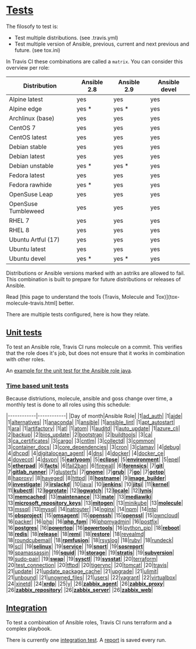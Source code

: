 # [Tests](#tests)

The filosofy to test is:
- Test multiple distributions. (see .travis.yml)
- Test multiple version of Ansible, previous, current and next previous and future. (see tox.ini)

In Travis CI these combinations are called a `matrix`. You can consider this overview per role:

| Distribution        | Ansible 2.8 | Ansible 2.9 | Ansible devel |
|---------------------|-------------|-------------|---------------|
| Alpine latest       | yes         | yes         | yes           |
| Alpine edge         | yes *       | yes *       | yes           |
| Archlinux (base)    | yes         | yes         | yes           |
| CentOS 7            | yes         | yes         | yes           |
| CentOS latest       | yes         | yes         | yes           |
| Debian stable       | yes         | yes         | yes           |
| Debian latest       | yes         | yes         | yes           |
| Debian unstable     | yes *       | yes *       | yes           |
| Fedora latest       | yes         | yes         | yes           |
| Fedora rawhide      | yes *       | yes         | yes           |
| OpenSuse Leap       | yes         | yes         | yes           |
| OpenSuse Tumbleweed | yes         | yes         | yes           |
| RHEL 7              | yes         | yes         | yes           |
| RHEL 8              | yes         | yes         | yes           |
| Ubuntu Artful (17)  | yes         | yes         | yes           |
| Ubuntu latest       | yes         | yes         | yes           |
| Ubuntu devel        | yes *       | yes *       | yes           |

Distributions or Ansible versions marked with an astriks are allowed to fail. This combination is built to prepare for future distributions or releases of Ansible.

Read [this page to understand the tools (Travis, Molecule and Tox)](tox-molecule-travis.html] better.

There are multiple tests configured, here is how they relate.

## [Unit tests](#unit-tests)

To test an Ansible role, Travis CI runs molecule on a commit. This verifies that the role does it's job, but does not ensure that it works in combination with other roles.

An [example for the unit test for the Ansible role java](https://travis-ci.com/robertdebock/ansible-role-java).

### [Time based unit tests](#time-based-unit-tests)

Because distriutions, molecule, ansible and goss change over time, a monthly test is done to all roles using this schedule:

|------------|------------|
|Day of month|Ansible Role|
|1|[ad_auth](https://travis-ci.com/robertdebock/ansible-role-ad_auth/settings)|
|1|[aide](https://travis-ci.com/robertdebock/ansible-role-aide/settings)|
|1|[alternatives](https://travis-ci.com/robertdebock/ansible-role-alternatives/settings)|
|1|[anaconda](https://travis-ci.com/robertdebock/ansible-role-anaconda/settings)|
|1|[ansible](https://travis-ci.com/robertdebock/ansible-role-ansible/settings)|
|1|[ansible_lint](https://travis-ci.com/robertdebock/ansible-role-ansible_lint/settings)|
|1|[apt_autostart](https://travis-ci.com/robertdebock/ansible-role-apt_autostart/settings)|
|1|[ara](https://travis-ci.com/robertdebock/ansible-role-ara/settings)|
|1|[artifactory](https://travis-ci.com/robertdebock/ansible-role-artifactory/settings)|
|1|[at](https://travis-ci.com/robertdebock/ansible-role-at/settings)|
|1|[atom](https://travis-ci.com/robertdebock/ansible-role-atom/settings)|
|1|[auditd](https://travis-ci.com/robertdebock/ansible-role-auditd/settings)|
|1|[auto_update](https://travis-ci.com/robertdebock/ansible-role-auto_update/settings)|
|1|[azure_cli](https://travis-ci.com/robertdebock/ansible-role-azure_cli/settings)|
|2|[backup](https://travis-ci.com/robertdebock/ansible-role-backup/settings)|
|2|[bios_update](https://travis-ci.com/robertdebock/ansible-role-bios_update/settings)|
|2|[bootstrap](https://travis-ci.com/robertdebock/ansible-role-bootstrap/settings)|
|2|[buildtools](https://travis-ci.com/robertdebock/ansible-role-buildtools/settings)|
|3|[ca](https://travis-ci.com/robertdebock/ansible-role-ca/settings)|
|3|[ca_certificates](https://travis-ci.com/robertdebock/ansible-role-ca_certificates/settings)|
|3|[cargo](https://travis-ci.com/robertdebock/ansible-role-cargo/settings)|
|3|[cntlm](https://travis-ci.com/robertdebock/ansible-role-cntlm/settings)|
|3|[collectd](https://travis-ci.com/robertdebock/ansible-role-collectd/settings)|
|3|[common](https://travis-ci.com/robertdebock/ansible-role-common/settings)|
|3|[container_docs](https://travis-ci.com/robertdebock/ansible-role-container_docs/settings)|
|3|[core_dependencies](https://travis-ci.com/robertdebock/ansible-role-core_dependencies/settings)|
|3|[cron](https://travis-ci.com/robertdebock/ansible-role-cron/settings)|
|3|[clamav](https://travis-ci.com/robertdebock/ansible-role-clamav/settings)|
|4|[debug](https://travis-ci.com/robertdebock/ansible-role-debug/settings)|
|4|[dhcpd](https://travis-ci.com/robertdebock/ansible-role-dhcpd/settings)|
|4|[digitalocean_agent](https://travis-ci.com/robertdebock/ansible-role-digitalocean-agent/settings)|
|4|[dns](https://travis-ci.com/robertdebock/ansible-role-dns/settings)|
|4|[docker](https://travis-ci.com/robertdebock/ansible-role-docker/settings)|
|4|[docker_ce](https://travis-ci.com/robertdebock/ansible-role-docker_ce/settings)|
|4|[dovecot](https://travis-ci.com/robertdebock/ansible-role-dovecot/settings)|
|4|[dsvpn](https://travis-ci.com/robertdebock/ansible-role-dsvpn/settings)|
|5|**[earlyoom](https://travis-ci.com/robertdebock/ansible-role-earlyoom/settings)**|
|5|**[eclipse](https://travis-ci.com/robertdebock/ansible-role-eclipse/settings)**|
|5|**[environment](https://travis-ci.com/robertdebock/ansible-role-environment/settings)**|
|5|[epel](https://travis-ci.com/robertdebock/ansible-role-epel/settings)|
|5|**[etherpad](https://travis-ci.com/robertdebock/ansible-role-etherpad/settings)**|
|6|**[facts](https://travis-ci.com/robertdebock/ansible-role-facts/settings)**|
|6|[fail2ban](https://travis-ci.com/robertdebock/ansible-role-fail2ban/settings)|
|6|[firewall](https://travis-ci.com/robertdebock/ansible-role-firewall/settings)|
|6|**[forensics](https://travis-ci.com/robertdebock/ansible-role-forensics/settings)**|
|7|**[git](https://travis-ci.com/robertdebock/ansible-role-git/settings)**|
|7|**[gitlab_runner](https://travis-ci.com/robertdebock/ansible-role-gitlab_runner/settings)**|
|7|[glusterfs](https://travis-ci.com/robertdebock/ansible-role-glusterfs/settings)|
|7|**[gnome](https://travis-ci.com/robertdebock/ansible-role-gnome/settings)**|
|7|**[grub](https://travis-ci.com/robertdebock/ansible-role-grub/settings)**|
|7|**[go](https://travis-ci.com/robertdebock/ansible-role-go/settings)**|
|7|**[gotop](https://travis-ci.com/robertdebock/ansible-role-gotop/settings)**|
|8|[haproxy](https://travis-ci.com/robertdebock/ansible-role-haproxy/settings)|
|8|[haveged](https://travis-ci.com/robertdebock/ansible-role-haveged/settings)|
|8|[httpd](https://travis-ci.com/robertdebock/ansible-role-httpd/settings)|
|8|**[hostname](https://travis-ci.com/robertdebock/ansible-role-hostname/settings)**|
|9|**[image_builder](https://travis-ci.com/robertdebock/ansible-role-image_builder/settings)**|
|9|**[investigate](https://travis-ci.com/robertdebock/ansible-role-investigate/settings)**|
|9|**[irslackd](https://travis-ci.com/robertdebock/ansible-role-irslackd/settings)**|
|10|[java](https://travis-ci.com/robertdebock/ansible-role-java/settings)|
|10|**[jenkins](https://travis-ci.com/robertdebock/ansible-role-jenkins/settings)**|
|10|**[jitsi](https://travis-ci.com/robertdebock/ansible-role-jitsi/settings)**|
|11|**[kernel](https://travis-ci.com/robertdebock/ansible-role-kernel/settings)**|
|11|**[kubectl](https://travis-ci.com/robertdebock/ansible-role-kubectl/settings)**|
|12|**[logrotate](https://travis-ci.com/robertdebock/ansible-role-logrotate/settings)**|
|12|**[logwatch](https://travis-ci.com/robertdebock/ansible-role-logwatch/settings)**|
|12|**[locale](https://travis-ci.com/robertdebock/ansible-role-locale/settings)**|
|12|**[lynis](https://travis-ci.com/robertdebock/ansible-role-lynis/settings)**|
|13|**[memcached](https://travis-ci.com/robertdebock/ansible-role-memcached/settings)**|
|13|**[maintenance](https://travis-ci.com/robertdebock/ansible-role-maintenance/settings)**|
|13|**[mate](https://travis-ci.com/robertdebock/ansible-role-mate/settings)**|
|13|**[mediawiki](https://travis-ci.com/robertdebock/ansible-role-mediawiki/settings)**|
|13|**[microsoft_repository_keys](https://travis-ci.com/robertdebock/ansible-role-microsoft_repository_keys/settings)**|
|13|**[mitogen](https://travis-ci.com/robertdebock/ansible-role-mitogen/settings)**|
|13|[minikube](https://travis-ci.com/robertdebock/ansible-role-minikube/settings)|
|13|**[molecule](https://travis-ci.com/robertdebock/ansible-role-molecule/settings)**|
|13|[mssql](https://travis-ci.com/robertdebock/ansible-role-mssql/settings)|
|13|[mysql](https://travis-ci.com/robertdebock/ansible-role-mysql/settings)|
|14|[natrouter](https://travis-ci.com/robertdebock/ansible-role-natrouter/settings)|
|14|[nginx](https://travis-ci.com/robertdebock/ansible-role-nginx/settings)|
|14|[npm](https://travis-ci.com/robertdebock/ansible-role-npm/settings)|
|14|[ntp](https://travis-ci.com/robertdebock/ansible-role-ntp/settings)|
|15|**[obsproject](https://travis-ci.com/robertdebock/ansible-role-obsproject/settings)**|
|15|**[omsagent](https://travis-ci.com/robertdebock/ansible-role-omsagent/settings)**|
|15|**[openssh](https://travis-ci.com/robertdebock/ansible-role-openssh/settings)**|
|15|**[openssl](https://travis-ci.com/robertdebock/ansible-role-openssl/settings)**|
|15|[owncloud](https://travis-ci.com/robertdebock/ansible-role-owncloud/settings)|
|16|[packer](https://travis-ci.com/robertdebock/ansible-role-packer/settings)|
|16|[php](https://travis-ci.com/robertdebock/ansible-role-php/settings)|
|16|**[php_fpm](https://travis-ci.com/robertdebock/ansible-role-php_fpm/settings)**|
|16|[phpmyadmin](https://travis-ci.com/robertdebock/ansible-role-phpmyadmin/settings)|
|16|[postfix](https://travis-ci.com/robertdebock/ansible-role-postfix/settings)|
|16|**[postgres](https://travis-ci.com/robertdebock/ansible-role-postgres/settings)**|
|16|**[powertop](https://travis-ci.com/robertdebock/ansible-role-powertop/settings)**|
|16|**[powertools](https://travis-ci.com/robertdebock/ansible-role-powertools/settings)**|
|16|[python_pip](https://travis-ci.com/robertdebock/ansible-role-python_pip/settings)|
|18|**[reboot](https://travis-ci.com/robertdebock/ansible-role-reboot/settings)**|
|18|**[redis](https://travis-ci.com/robertdebock/ansible-role-redis/settings)**|
|18|**[release](https://travis-ci.com/robertdebock/ansible-role-release/settings)**|
|18|**[remi](https://travis-ci.com/robertdebock/ansible-role-remi/settings)**|
|18|**[restore](https://travis-ci.com/robertdebock/ansible-role-restore/settings)**|
|18|[revealmd](https://travis-ci.com/robertdebock/ansible-role-revealmd/settings)|
|18|[roundcubemail](https://travis-ci.com/robertdebock/ansible-role-roundcubemail/settings)|
|18|**[rpmfusion](https://travis-ci.com/robertdebock/ansible-role-rpmfusion/settings)**|
|18|[rsyslog](https://travis-ci.com/robertdebock/ansible-role-rsyslog/settings)|
|18|[ruby](https://travis-ci.com/robertdebock/ansible-role-ruby/settings)|
|18|[rundeck](https://travis-ci.com/robertdebock/ansible-role-rundeck/settings)|
|19|[scl](https://travis-ci.com/robertdebock/ansible-role-scl/settings)|
|19|**[selinux](https://travis-ci.com/robertdebock/ansible-role-selinux/settings)**|
|19|**[service](https://travis-ci.com/robertdebock/ansible-role-service/settings)**|
|19|**[snort](https://travis-ci.com/robertdebock/ansible-role-snort/settings)**|
|19|**[sosreport](https://travis-ci.com/robertdebock/ansible-role-sosreport/settings)**|
|19|[spamassassin](https://travis-ci.com/robertdebock/ansible-role-spamassassin/settings)|
|19|**[squid](https://travis-ci.com/robertdebock/ansible-role-squid/settings)**|
|19|**[storage](https://travis-ci.com/robertdebock/ansible-role-storage/settings)**|
|19|**[stratis](https://travis-ci.com/robertdebock/ansible-role-stratis/settings)**|
|19|**[subversion](https://travis-ci.com/robertdebock/ansible-role-subversion/settings)**|
|19|[sudo-pair](https://travis-ci.com/robertdebock/ansible-role-sudo-pair/settings)|
|19|**[swap](https://travis-ci.com/robertdebock/ansible-role-swap/settings)**|
|19|**[sysctl](https://travis-ci.com/robertdebock/ansible-role-sysctl/settings)**|
|19|**[sysstat](https://travis-ci.com/robertdebock/ansible-role-sysstat/settings)**|
|20|[terraform](https://travis-ci.com/robertdebock/ansible-role-terraform/settings)|
|20|[test_connection](https://travis-ci.com/robertdebock/ansible-role-test_connection/settings)|
|20|[tftpd](https://travis-ci.com/robertdebock/ansible-role-tftpd/settings)|
|20|[tigervnc](https://travis-ci.com/robertdebock/ansible-role-tigervnc/settings)|
|20|[tomcat](https://travis-ci.com/robertdebock/ansible-role-tomcat/settings)|
|20|[travis](https://travis-ci.com/robertdebock/ansible-role-travis/settings)|
|21|[update](https://travis-ci.com/robertdebock/ansible-role-update/settings)|
|21|[update_package_cache](https://travis-ci.com/robertdebock/ansible-role-update_package_cache/settings)|
|21|[upgrade](https://travis-ci.com/robertdebock/ansible-role-upgrade/settings)|
|21|[ulimit](https://travis-ci.com/robertdebock/ansible-role-ulimit/settings)|
|21|[unbound](https://travis-ci.com/robertdebock/ansible-role-unbound/settings)|
|21|[unowned_files](https://travis-ci.com/robertdebock/ansible-role-unowned_files/settings)|
|21|[users](https://travis-ci.com/robertdebock/ansible-role-users/settings)|
|22|[vagrant](https://travis-ci.com/robertdebock/ansible-role-vagrant/settings)|
|22|[virtualbox](https://travis-ci.com/robertdebock/ansible-role-virtualbox/settings)|
|24|[xinetd](https://travis-ci.com/robertdebock/ansible-role-xinetd/settings)|
|24|**[xrdp](https://travis-ci.com/robertdebock/ansible-role-xrdp/settings)**|
|25|[y](https://travis-ci.com/robertdebock/ansible-role-y/settings)|
|26|**[zabbix_agent](https://travis-ci.com/robertdebock/ansible-role-zabbix_agent/settings)**|
|26|**[zabbix_proxy](https://travis-ci.com/robertdebock/ansible-role-zabbix_proxy/settings)**|
|26|**[zabbix_repository](https://travis-ci.com/robertdebock/ansible-role-zabbix_repository/settings)**|
|26|**[zabbix_server](https://travis-ci.com/robertdebock/ansible-role-zabbix_server/settings)**|
|26|**[zabbix_web](https://travis-ci.com/robertdebock/ansible-role-zabbix_web/settings)**|

## [Integration](#integration)

To test a combination of Ansible roles, Travis CI runs terraform and a complex playbook.

There is currently one [integration test](https://travis-ci.com/robertdebock/ansible-integration). A [report](https://robertdebock.nl/ansible-integration/) is saved every run.
